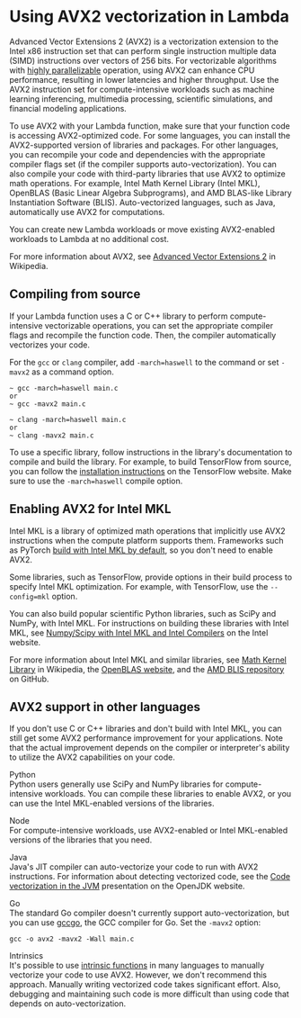 # Using AVX2 vectorization in Lambda<a name="runtimes-avx2"></a>

Advanced Vector Extensions 2 \(AVX2\) is a vectorization extension to the Intel x86 instruction set that can perform single instruction multiple data \(SIMD\) instructions over vectors of 256 bits\. For vectorizable algorithms with [highly parallelizable](https://en.wikipedia.org/wiki/Massively_parallel) operation, using AVX2 can enhance CPU performance, resulting in lower latencies and higher throughput\. Use the AVX2 instruction set for compute\-intensive workloads such as machine learning inferencing, multimedia processing, scientific simulations, and financial modeling applications\.

To use AVX2 with your Lambda function, make sure that your function code is accessing AVX2\-optimized code\. For some languages, you can install the AVX2\-supported version of libraries and packages\. For other languages, you can recompile your code and dependencies with the appropriate compiler flags set \(if the compiler supports auto\-vectorization\)\. You can also compile your code with third\-party libraries that use AVX2 to optimize math operations\. For example, Intel Math Kernel Library \(Intel MKL\), OpenBLAS \(Basic Linear Algebra Subprograms\), and AMD BLAS\-like Library Instantiation Software \(BLIS\)\. Auto\-vectorized languages, such as Java, automatically use AVX2 for computations\.

You can create new Lambda workloads or move existing AVX2\-enabled workloads to Lambda at no additional cost\.

For more information about AVX2, see [Advanced Vector Extensions 2](https://en.wikipedia.org/wiki/Advanced_Vector_Extensions#Advanced_Vector_Extensions_2) in Wikipedia\.

## Compiling from source<a name="runtimes-avx2-cpp"></a>

If your Lambda function uses a C or C\+\+ library to perform compute\-intensive vectorizable operations, you can set the appropriate compiler flags and recompile the function code\. Then, the compiler automatically vectorizes your code\.

For the `gcc` or `clang` compiler, add `-march=haswell` to the command or set `-mavx2` as a command option\.

```
~ gcc -march=haswell main.c
or
~ gcc -mavx2 main.c  
 
~ clang -march=haswell main.c
or
~ clang -mavx2 main.c
```

To use a specific library, follow instructions in the library's documentation to compile and build the library\. For example, to build TensorFlow from source, you can follow the [ installation instructions](https://www.tensorflow.org/install/source) on the TensorFlow website\. Make sure to use the `-march=haswell` compile option\.

## Enabling AVX2 for Intel MKL<a name="runtimes-avx2-mkl"></a>

Intel MKL is a library of optimized math operations that implicitly use AVX2 instructions when the compute platform supports them\. Frameworks such as PyTorch [build with Intel MKL by default](https://software.intel.com/content/www/us/en/develop/articles/getting-started-with-intel-optimization-of-pytorch.html), so you don't need to enable AVX2\.

Some libraries, such as TensorFlow, provide options in their build process to specify Intel MKL optimization\. For example, with TensorFlow, use the `--config=mkl` option\.

You can also build popular scientific Python libraries, such as SciPy and NumPy, with Intel MKL\. For instructions on building these libraries with Intel MKL, see [Numpy/Scipy with Intel MKL and Intel Compilers](https://software.intel.com/content/www/us/en/develop/articles/numpyscipy-with-intel-mkl.html) on the Intel website\.

For more information about Intel MKL and similar libraries, see [Math Kernel Library](https://en.wikipedia.org/wiki/Math_Kernel_Library) in Wikipedia, the [OpenBLAS website](https://www.openblas.net/), and the [AMD BLIS repository](https://github.com/amd/blis) on GitHub\.

## AVX2 support in other languages<a name="runtimes-avx2-mkl"></a>

If you don't use C or C\+\+ libraries and don't build with Intel MKL, you can still get some AVX2 performance improvement for your applications\. Note that the actual improvement depends on the compiler or interpreter's ability to utilize the AVX2 capabilities on your code\.



Python  
Python users generally use SciPy and NumPy libraries for compute\-intensive workloads\. You can compile these libraries to enable AVX2, or you can use the Intel MKL\-enabled versions of the libraries\.

Node  
For compute\-intensive workloads, use AVX2\-enabled or Intel MKL\-enabled versions of the libraries that you need\.

Java  
Java's JIT compiler can auto\-vectorize your code to run with AVX2 instructions\. For information about detecting vectorized code, see the [Code vectorization in the JVM](https://cr.openjdk.java.net/~vlivanov/talks/2019_CodeOne_MTE_Vectors.pdf) presentation on the OpenJDK website\.

Go  
The standard Go compiler doesn't currently support auto\-vectorization, but you can use [gccgo](https://golang.org/doc/install/gccgo), the GCC compiler for Go\. Set the `-mavx2` option:  

```
gcc -o avx2 -mavx2 -Wall main.c
```

Intrinsics  
It's possible to use [intrinsic functions](https://en.wikipedia.org/wiki/Intrinsic_function) in many languages to manually vectorize your code to use AVX2\. However, we don't recommend this approach\. Manually writing vectorized code takes significant effort\. Also, debugging and maintaining such code is more difficult than using code that depends on auto\-vectorization\.